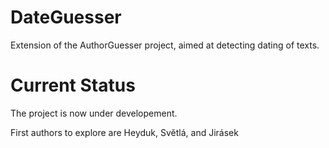 # DateGuesser
Extension of the AuthorGuesser project, aimed at detecting dating of texts.

# Current Status

The project is now under developement.

First authors to explore are Heyduk, Světlá, and Jirásek
